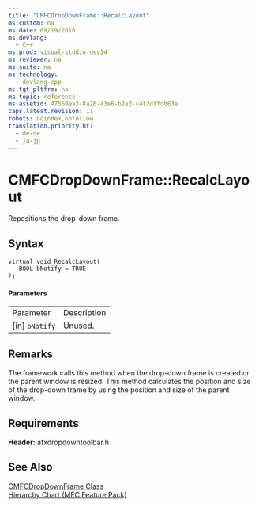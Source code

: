 ```yaml
---
title: "CMFCDropDownFrame::RecalcLayout"
ms.custom: na
ms.date: 09/19/2016
ms.devlang: 
  - C++
ms.prod: visual-studio-dev14
ms.reviewer: na
ms.suite: na
ms.technology: 
  - devlang-cpp
ms.tgt_pltfrm: na
ms.topic: reference
ms.assetid: 47569ea3-8a26-43e6-b2e2-c4f2dffcb63e
caps.latest.revision: 11
robots: noindex,nofollow
translation.priority.ht: 
  - de-de
  - ja-jp
---
```

# CMFCDropDownFrame::RecalcLayout
Repositions the drop-down frame.  
  
## Syntax  
  
```  
virtual void RecalcLayout(  
   BOOL bNotify = TRUE  
);  
```  
  
#### Parameters  
  
|||  
|-|-|  
|Parameter|Description|  
|[in] `bNotify`|Unused.|  
  
## Remarks  
 The framework calls this method when the drop-down frame is created or the parent window is resized. This method calculates the position and size of the drop-down frame by using the position and size of the parent window.  
  
## Requirements  
 **Header:** afxdropdowntoolbar.h  
  
## See Also  
 [CMFCDropDownFrame Class](../vs140/CMFCDropDownFrame-Class.md)   
 [Hierarchy Chart (MFC Feature Pack)](../vs140/Hierarchy-Chart.md)